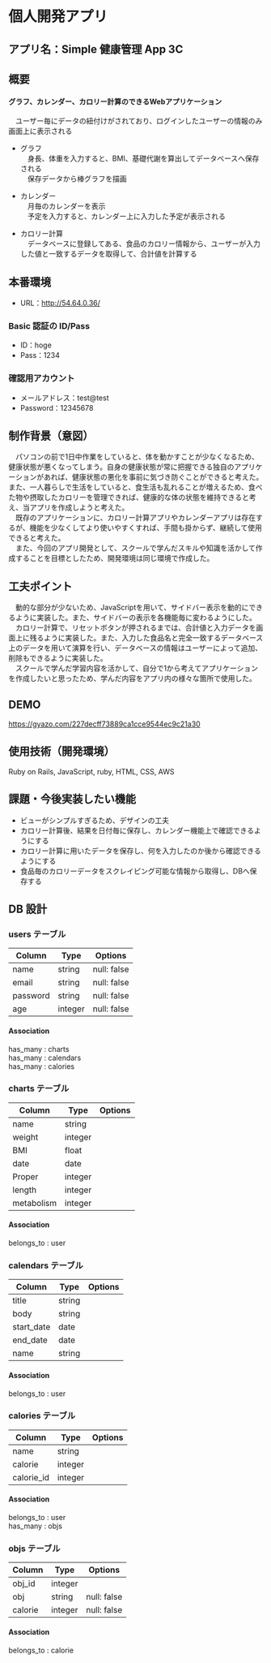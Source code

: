 # 個人開発アプリ

## アプリ名：Simple 健康管理 App 3C

## 概要
#### グラフ、カレンダー、カロリー計算のできるWebアプリケーション  
　ユーザー毎にデータの紐付けがされており、ログインしたユーザーの情報のみ画面上に表示される  
* グラフ  
　身長、体重を入力すると、BMI、基礎代謝を算出してデータベースへ保存される  
　保存データから棒グラフを描画  

* カレンダー  
　月毎のカレンダーを表示  
　予定を入力すると、カレンダー上に入力した予定が表示される  

* カロリー計算  
　データベースに登録してある、食品のカロリー情報から、ユーザーが入力した値と一致するデータを取得して、合計値を計算する

## 本番環境
  * URL：http://54.64.0.36/
### Basic 認証の ID/Pass
  * ID：hoge
  * Pass：1234
### 確認用アカウント
  * メールアドレス：test@test
  * Password：12345678

## 制作背景（意図）
　パソコンの前で1日中作業をしていると、体を動かすことが少なくなるため、健康状態が悪くなってしまう。自身の健康状態が常に把握できる独自のアプリケーションがあれば、健康状態の悪化を事前に気づき防ぐことができると考えた。また、一人暮らしで生活をしていると、食生活も乱れることが増えるため、食べた物や摂取したカロリーを管理できれば、健康的な体の状態を維持できると考え、当アプリを作成しようと考えた。  
　既存のアプリケーションに、カロリー計算アプリやカレンダーアプリは存在するが、機能を少なくしてより使いやすくすれば、手間も掛からず、継続して使用できると考えた。  
　また、今回のアプリ開発として、スクールで学んだスキルや知識を活かして作成することを目標としたため、開発環境は同じ環境で作成した。  

## 工夫ポイント
　動的な部分が少ないため、JavaScriptを用いて、サイドバー表示を動的にできるように実装した。また、サイドバーの表示を各機能毎に変わるようにした。  
　カロリー計算で、リセットボタンが押されるまでは、合計値と入力データを画面上に残るように実装した。また、入力した食品名と完全一致するデータベース上のデータを用いて演算を行い、データベースの情報はユーザーによって追加、削除もできるように実装した。  
　スクールで学んだ学習内容を活かして、自分で1から考えてアプリケーションを作成したいと思ったため、学んだ内容をアプリ内の様々な箇所で使用した。
 
## DEMO
https://gyazo.com/227decff73889ca1cce9544ec9c21a30

## 使用技術（開発環境）
Ruby on Rails, JavaScript, ruby, HTML, CSS, AWS

## 課題・今後実装したい機能
* ビューがシンプルすぎるため、デザインの工夫
* カロリー計算後、結果を日付毎に保存し、カレンダー機能上で確認できるようにする
* カロリー計算に用いたデータを保存し、何を入力したのか後から確認できるようにする
* 食品毎のカロリーデータをスクレイピング可能な情報から取得し、DBへ保存する

## DB 設計
### users テーブル
| Column   | Type    | Options     |
| -------- | ------- | ----------- |
| name     | string  | null: false |
| email    | string  | null: false |
| password | string  | null: false |
| age      | integer | null: false |

#### Association
has_many : charts  
has_many : calendars  
has_many : calories  


### charts テーブル
| Column     | Type    | Options |
| ---------- | ------- | ------- |
| name       | string  |         |
| weight     | integer |         |
| BMI        | float   |         |
| date       | date    |         |
| Proper     | integer |         |
| length     | integer |         |
| metabolism | integer |         |

#### Association
belongs_to : user


### calendars テーブル
| Column     | Type   | Options |
| ---------- | ------ | ------- |
| title      | string |         |
| body       | string |         |
| start_date | date   |         |
| end_date   | date   |         |
| name       | string |         |

#### Association
belongs_to : user


### calories テーブル
| Column     | Type    | Options |
| ---------- | ------- | ------- |
| name       | string  |         |
| calorie    | integer |         |
| calorie_id | integer |         |

#### Association
belongs_to : user  
has_many : objs


### objs テーブル
| Column  | Type    | Options     |
| ------- | ------- | ----------- |
| obj_id  | integer |             |
| obj     | string  | null: false |
| calorie | integer | null: false |

#### Association
belongs_to : calorie
